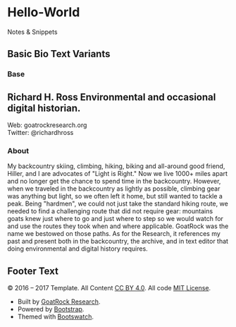 # Hello-World
Notes &amp; Snippets

## Basic Bio Text Variants

### Base

Richard H. Ross
Environmental and occasional digital historian.
---
Web: goatrockresearch.org	
Twitter: @richardhross

### About

My backcountry skiing, climbing, hiking, biking and all-around good friend, Hiller, and I are advocates of "Light is Right." Now we live 1000+ miles apart and no longer get the chance to spend time in the backcountry. However, when we traveled in the backcountry as lightly as possible, climbing gear was anything but light, so we often left it home, but still wanted to tackle a peak. Being "hardmen", we could not just take the standard hiking route, we needed to find a challenging route that did not require gear: mountains goats knew just where to go and just where to step so we would watch for and use the routes they took when and where applicable. GoatRock was the name we bestowed on those paths. As for the Research, it references my past and present both in the backcountry, the archive, and in text editor that doing environmental and digital history requires.

## Footer Text

<p>&copy; 2016 &#8211; 2017 Template. All Content <a href="http://creativecommons.org/licenses/by-nc-sa/4.0/" rel="license">CC BY 4.0</a>. All code <a href="https://opensource.org/licenses/MIT" rel="license"><span class="initialism">MIT</span> License</a>.</p>

<ul class="list-inline">
  <li>Built by <a href="http://goatrockresearch.org/" rel="nofollow">GoatRock Research</a>.</li>
  <li>Powered by <a href="https://getbootstrap.com/" rel="nofollow">Bootstrap</a>.</li>
  <li>Themed with <a href="https://bootswatch.com/" rel="nofollow">Bootswatch</a>.</li>
</ul>
